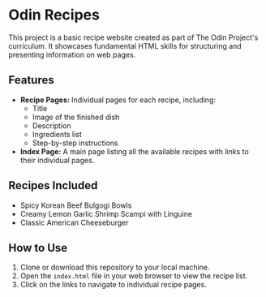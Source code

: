 # Odin Recipes
This project is a basic recipe website created as part of The Odin Project's curriculum. It showcases fundamental HTML skills for structuring and presenting information on web pages.

## Features
* **Recipe Pages:** Individual pages for each recipe, including:
    - Title
    - Image of the finished dish
    - Description
    - Ingredients list
    - Step-by-step instructions
* **Index Page:** A main page listing all the available recipes with links to their individual pages.

## Recipes Included
* Spicy Korean Beef Bulgogi Bowls
* Creamy Lemon Garlic Shrimp Scampi with Linguine
* Classic American Cheeseburger

## How to Use
1. Clone or download this repository to your local machine.
2. Open the `index.html` file in your web browser to view the recipe list.
3. Click on the links to navigate to individual recipe pages.
